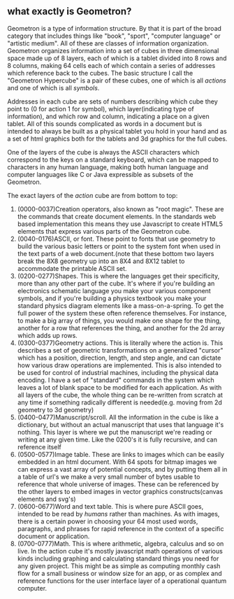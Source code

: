 ## what exactly is Geometron? 

Geometron is a type of information structure.  By that it is part of the broad category that includes things like "book", "sport", "computer language" or "artistic medium".  All of these are classes of information organization.  Geometron organizes information into a set of cubes in three dimensional space made up of 8 layers, each of which is a tablet divided into 8 rows and 8 columns, making 64 cells each of which contain a series of addresses which reference back to the cubes.  The basic structure I call the "Geometron Hypercube" is a pair of these cubes, one of which is all *actions* and one of which is all *symbols*.  

Addresses in each cube are sets of numbers describing which cube they point to (0 for action 1 for symbol), which layer(indicating type of information), and which row and column, indicating a place on a given tablet.  All of this sounds complicated as words in a document but is intended to always be built as a physical tablet you hold in your hand and as a set of html graphics both for the tablets and 3d graphics for the full cubes. 

One of the layers of the cube is always the ASCII characters which correspond to the keys on a standard keyboard, which can be mapped to characters in any human language, making both human language and computer languages like C or Java expressible as subsets of the Geometron.  

The exact layers of the *action* cube are from bottom to top:

1. (0000-0037)Creation operators, also known as "root magic".  These are the commands that create document elements. In the standards web based implementation this means they use Javascript to create HTML5 elements that express various parts of the Geometron cube.  
2. (0040-0176)ASCII, or font.  These point to fonts that use geometry to build the various basic letters or point to the system font when used in the text parts of a web document.(note that these bottom two layers break the 8X8 geometry up into an 8X4 and 8X12 tablet to accommodate the printable ASCII set.
3. (0200-0277)Shapes.  This is where the languages get their specificity, more than any other part of the cube.  It's where if you're building an electronics schematic language you make your various component symbols, and if you're building a physics textbook you make your standard physics diagram elements like a mass-on-a-spring.  To get the full power of the system these often reference themselves.  For instance, to make a big array of things, you would make one shape for the thing, another for a row that references the thing, and another for the 2d array which adds up rows.  
4. (0300-0377)Geometry actions.  This is literally where the action is.  This describes a set of geometric transformations on a generalized "cursor" which has a position, direction, length, and step angle, and can dictate how various draw operations are implemented. This is also intended to be used for control of industrial machines, including the physical data encoding.  I have a set of "standard" commands in the system which leaves a lot of blank space to be modified for each application.  As with all layers of the cube, the whole thing can be re-written from scratch at any time if something radically different is needed(e.g. moving from 2d geometry to 3d geometry)
5. (0400-0477)Manuscript/scroll. All the information in the cube is like a dictionary, but without an actual manuscript that uses that language it's nothing.  This layer is where we put the manuscript we're reading or writing at any given time.  Like the 0200's it is fully recursive, and can reference itself
6. (0500-0577)Image table.  These are links to images which can be easily embedded in an html document.  With 64 spots for bitmap images we can express a vast array of potential concepts, and by putting them all in a table of url's we make a very small number of bytes usable to reference that whole universe of images.  These can be referenced by the other layers to embed images in vector graphics constructs(canvas elements and svg's)
7. (0600-0677)Word and text table.  This is where pure ASCII goes, intended to be read by *humans* rather than machines.  As with images, there is a certain power in choosing your 64 most used words, paragraphs, and phrases for rapid reference in the context of a specific document or application. 
8. (0700-0777)Math.  This is where arithmetic, algebra, calculus and so on live.  In the action cube it's mostly javascript math operations of various kinds including graphing and calculating standard things you need for any given project.  This might be as simple as computing monthly cash flow for a small business or window size for an app, or as complex and reference functions for the user interface layer of a operational quantum computer.

